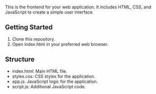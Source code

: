 This is the frontend for your web application. It includes HTML, CSS, and JavaScript to create a simple user interface.

## Getting Started
1. Clone this repository.
2. Open index.html in your preferred web browser.

## Structure
- index.html: Main HTML file.
- styles.css: CSS styles for the application.
- app.js: JavaScript logic for the application.
- script.js: Additional JavaScript code.

